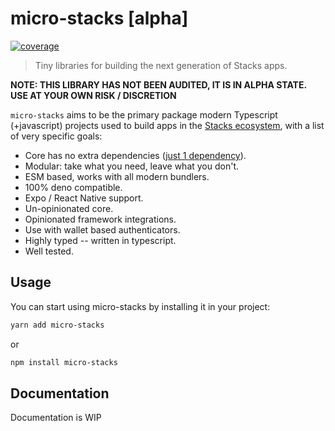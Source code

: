 # micro-stacks [alpha]
[![coverage](https://fungible-systems.github.io/micro-stacks/badge.svg)](https://fungible-systems.github.io/micro-stacks/)

> Tiny libraries for building the next generation of Stacks apps.

**NOTE: THIS LIBRARY HAS NOT BEEN AUDITED, IT IS IN ALPHA STATE. USE AT YOUR OWN RISK / DISCRETION**  

`micro-stacks` aims to be the primary package modern Typescript (+javascript) projects used to build apps in the [Stacks ecosystem](https://stacks.co), with a list of very specific goals:

- Core has no extra dependencies ([just 1 dependency](https://github.com/paulmillr/noble-secp256k1)).
- Modular: take what you need, leave what you don't.
- ESM based, works with all modern bundlers.
- 100% deno compatible.
- Expo / React Native support.
- Un-opinionated core.
- Opinionated framework integrations.
- Use with wallet based authenticators.
- Highly typed -- written in typescript.
- Well tested.

## Usage

You can start using micro-stacks by installing it in your project:
```sh
yarn add micro-stacks
```
or
```sh
npm install micro-stacks
```

## Documentation

Documentation is WIP

